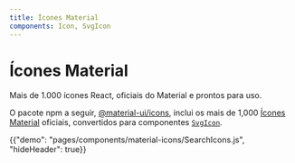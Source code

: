 ```yaml
---
title: Ícones Material
components: Icon, SvgIcon
---
```


# Ícones Material

<p class="description">Mais de 1.000 ícones React, oficiais do Material e prontos para uso.</p>

O pacote npm a seguir, [@material-ui/icons](https://www.npmjs.com/package/@material-ui/icons), inclui os mais de 1,000 [Ícones Material](https://material.io/tools/icons/?style=baseline) oficiais, convertidos para componentes [`SvgIcon`](/api/svg-icon/).

{{"demo": "pages/components/material-icons/SearchIcons.js", "hideHeader": true}}